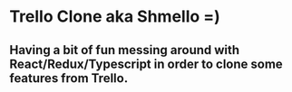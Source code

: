 # Trello Clone aka Shmello =)

## Having a bit of fun messing around with React/Redux/Typescript in order to clone some features from Trello. 

